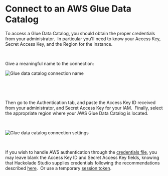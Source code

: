 # Connect to an AWS Glue Data Catalog

To access a Glue Data Catalog, you should obtain the proper credentials from your administrator.&nbsp; In particular you'll need to know your Access Key, Secret Access Key, and the Region for the instance.

&nbsp;

Give a meaningful name to the connection:

![Glue data catalog connection name](<lib/Glue connection name.png>)

&nbsp;

&nbsp;

Then go to the Authentication tab, and paste the Access Key ID received from your administrator, and Secret Access Key for your IAM.&nbsp; Finally, select the appropriate region where your AWS Glue Data Catalog is located.

&nbsp;

![Glue data catalog connection settings](<lib/Glue connection settings.png>)

&nbsp;

If you wish to handle AWS authentication through the [credentials file](<https://docs.aws.amazon.com/cli/latest/userguide/cli-configure-files.html> "target=\"\_blank\""), you may leave blank the Access Key ID and Secret Access Key fields, knowing that Hackolade Studio supplies credentials following the recommendations described [here](<https://docs.aws.amazon.com/sdk-for-javascript/v2/developer-guide/setting-credentials-node.html> "target=\"\_blank\"").&nbsp; Or use a temporary [session token](<https://docs.aws.amazon.com/IAM/latest/UserGuide/id\_credentials\_temp\_use-resources.html>).

&nbsp;

